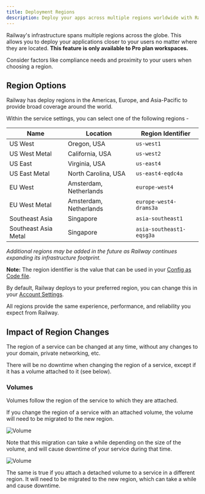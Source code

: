 ```yaml
---
title: Deployment Regions
description: Deploy your apps across multiple regions worldwide with Railway’s powerful infrastructure.
---
```


Railway's infrastructure spans multiple regions across the globe. This allows you to deploy your applications closer to your users no matter where they are located. **This feature is only available to Pro plan workspaces.**

Consider factors like compliance needs and proximity to your users when choosing a region.

## Region Options
Railway has deploy regions in the Americas, Europe, and Asia-Pacific to provide broad coverage around the world.

Within the service settings, you can select one of the following regions -

| Name                 | Location               | Region Identifier        |
|----------------------|------------------------|--------------------------|
| US West              | Oregon, USA            | `us-west1`               |
| US West Metal        | California, USA        | `us-west2`               |
| US East              | Virginia, USA          | `us-east4`               |
| US East Metal        | North Carolina, USA    | `us-east4-eqdc4a`        |
| EU West              | Amsterdam, Netherlands | `europe-west4`           |
| EU West Metal        | Amsterdam, Netherlands | `europe-west4-drams3a`   |
| Southeast Asia       | Singapore              | `asia-southeast1`        |
| Southeast Asia Metal | Singapore              | `asia-southeast1-eqsg3a` |

*Additional regions may be added in the future as Railway continues expanding its infrastructure footprint.*

**Note:** The region identifier is the value that can be used in your [Config as Code file](/reference/config-as-code#multi-region-configuration).

By default, Railway deploys to your preferred region, you can change this in your [Account Settings](https://railway.com/account).

All regions provide the same experience, performance, and reliability you expect from Railway.

## Impact of Region Changes

The region of a service can be changed at any time, without any changes to your domain, private networking, etc.

There will be no downtime when changing the region of a service, except if it has a volume attached to it (see below).

### Volumes

Volumes follow the region of the service to which they are attached.

If you change the region of a service with an attached volume, the volume will need to be migrated to the new region.

<Image
    quality={100}
    src="https://res.cloudinary.com/railway/image/upload/v1695660986/docs/volume_migrate_modal.png"
    alt="Volume"
    width={669}
    height={678}
/>

Note that this migration can take a while depending on the size of the volume, and will cause downtime of your service during that time.

<Image
    quality={100}
    src="https://res.cloudinary.com/railway/image/upload/v1695661106/docs/volume_migration.png"
    alt="Volume"
    width={732}
    height={483}
/>


The same is true if you attach a detached volume to a service in a different region. It will need to be migrated to the new region, which can take a while and cause downtime.
